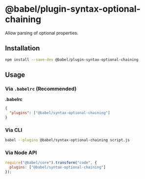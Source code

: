 # @babel/plugin-syntax-optional-chaining

Allow parsing of optional properties.

## Installation

```sh
npm install --save-dev @babel/plugin-syntax-optional-chaining
```

## Usage

### Via `.babelrc` (Recommended)

**.babelrc**

```json
{
  "plugins": ["@babel/syntax-optional-chaining"]
}
```

### Via CLI

```sh
babel --plugins @babel/syntax-optional-chaining script.js
```

### Via Node API

```javascript
require("@babel/core").transform("code", {
  plugins: ["@babel/syntax-optional-chaining"]
});
```
